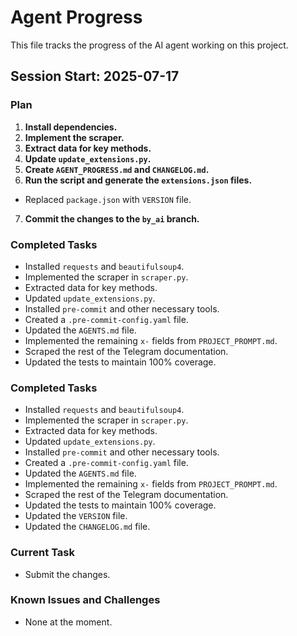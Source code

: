 # Agent Progress

This file tracks the progress of the AI agent working on this project.

## Session Start: 2025-07-17

### Plan
1.  **Install dependencies.**
2.  **Implement the scraper.**
3.  **Extract data for key methods.**
4.  **Update `update_extensions.py`.**
5.  **Create `AGENT_PROGRESS.md` and `CHANGELOG.md`.**
6.  **Run the script and generate the `extensions.json` files.**
*   Replaced `package.json` with `VERSION` file.
7.  **Commit the changes to the `by_ai` branch.**

### Completed Tasks
*   Installed `requests` and `beautifulsoup4`.
*   Implemented the scraper in `scraper.py`.
*   Extracted data for key methods.
*   Updated `update_extensions.py`.
*   Installed `pre-commit` and other necessary tools.
*   Created a `.pre-commit-config.yaml` file.
*   Updated the `AGENTS.md` file.
*   Implemented the remaining `x-` fields from `PROJECT_PROMPT.md`.
*   Scraped the rest of the Telegram documentation.
*   Updated the tests to maintain 100% coverage.

### Completed Tasks
*   Installed `requests` and `beautifulsoup4`.
*   Implemented the scraper in `scraper.py`.
*   Extracted data for key methods.
*   Updated `update_extensions.py`.
*   Installed `pre-commit` and other necessary tools.
*   Created a `.pre-commit-config.yaml` file.
*   Updated the `AGENTS.md` file.
*   Implemented the remaining `x-` fields from `PROJECT_PROMPT.md`.
*   Scraped the rest of the Telegram documentation.
*   Updated the tests to maintain 100% coverage.
*   Updated the `VERSION` file.
*   Updated the `CHANGELOG.md` file.

### Current Task
*   Submit the changes.

### Known Issues and Challenges
*   None at the moment.
